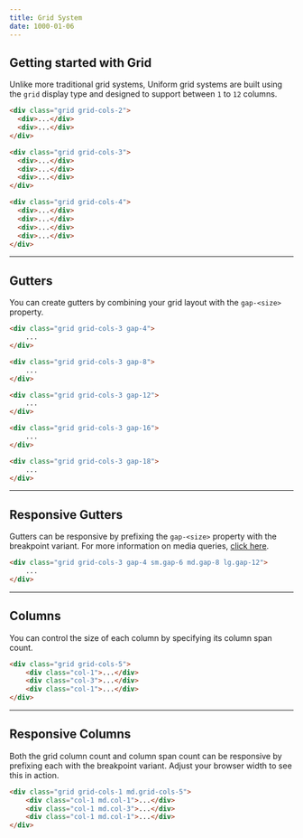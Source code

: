 ```yaml
---
title: Grid System
date: 1000-01-06
---
```



## Getting started with Grid

Unlike more traditional grid systems, Uniform grid systems are built using the `grid` display type and designed to support between `1` to `12` columns.

<section class="radius-sm bg-silver-200 p-6">
  <div class="grid grid-cols-2 mb-4">
    <div class="h-8 bg-gray-300">
    </div>
    <div class="h-8 bg-gray-100">
    </div>
  </div>

  <div class="grid grid-cols-3 mb-4">
    <div class="h-8 bg-gray-300">
    </div>
    <div class="h-8 bg-gray-100">
    </div>
    <div class="h-8 bg-gray-300">
    </div>
  </div>

  <div class="grid grid-cols-4">
    <div class="h-8 bg-gray-100">
    </div>
    <div class="h-8 bg-gray-300">
    </div>
    <div class="h-8 bg-gray-100">
    </div>
    <div class="h-8 bg-gray-300">
    </div>
  </div>
</section>

```html
<div class="grid grid-cols-2">
  <div>...</div>
  <div>...</div>
</div>

<div class="grid grid-cols-3">
  <div>...</div>
  <div>...</div>
  <div>...</div>
</div>

<div class="grid grid-cols-4">
  <div>...</div>
  <div>...</div>
  <div>...</div>
  <div>...</div>
</div>
```

---

## Gutters

You can create gutters by combining your grid layout with the `gap-<size>` property.

<section class="radius-sm bg-silver-200 p-6">
  <div class="grid grid-cols-3 gap-4 mb-4">
    <div class="h-8 bg-gray-300">
    </div>
    <div class="h-8 bg-gray-100">
    </div>
    <div class="h-8 bg-gray-300">
    </div>
  </div>

  <div class="grid grid-cols-3 gap-8 mb-4">
    <div class="h-8 bg-gray-300">
    </div>
    <div class="h-8 bg-gray-100">
    </div>
    <div class="h-8 bg-gray-300">
    </div>
  </div>

  <div class="grid grid-cols-3 gap-12 mb-4">
    <div class="h-8 bg-gray-300">
    </div>
    <div class="h-8 bg-gray-100">
    </div>
    <div class="h-8 bg-gray-300">
    </div>
  </div>

  <div class="grid grid-cols-3 gap-16 mb-4">
    <div class="h-8 bg-gray-300">
    </div>
    <div class="h-8 bg-gray-100">
    </div>
    <div class="h-8 bg-gray-300">
    </div>
  </div>

  <div class="grid grid-cols-3 gap-18">
    <div class="h-8 bg-gray-300">
    </div>
    <div class="h-8 bg-gray-100">
    </div>
    <div class="h-8 bg-gray-300">
    </div>
  </div>
</section>

```html
<div class="grid grid-cols-3 gap-4">
	...
</div>

<div class="grid grid-cols-3 gap-8">
	...
</div>

<div class="grid grid-cols-3 gap-12">
	...
</div>

<div class="grid grid-cols-3 gap-16">
	...
</div>

<div class="grid grid-cols-3 gap-18">
	...
</div>
```

---

## Responsive Gutters

Gutters can be responsive by prefixing the `gap-<size>` property with the breakpoint variant. For more information on media queries, <a class="hover:underline" href="/get-started/media-queries">click here</a>. 

<section class="radius-sm bg-silver-200 p-6">
  <div class="grid grid-cols-3 gap-4 sm.gap-6 md.gap-8 lg.gap-12">
    <div class="h-8 bg-gray-300">
    </div>
    <div class="h-8 bg-gray-100">
    </div>
    <div class="h-8 bg-gray-300">
    </div>
  </div>
</section>

```html
<div class="grid grid-cols-3 gap-4 sm.gap-6 md.gap-8 lg.gap-12">
	...
</div>
```

---

## Columns

You can control the size of each column by specifying its column span count.

<section class="radius-sm bg-silver-200 p-6">
  <div class="grid grid-cols-5">
    <div class="h-8 bg-gray-100 col-1">
    </div>
    <div class="h-8 bg-gray-300 col-3">
    </div>
    <div class="h-8 bg-gray-100 col-1">
    </div>
  </div>
</section>

```html
<div class="grid grid-cols-5">
	<div class="col-1">...</div>
	<div class="col-3">...</div>
	<div class="col-1">...</div>
</div>
```

---

## Responsive Columns

Both the grid column count and column span count can be responsive by prefixing each with the breakpoint variant. Adjust your browser width to see this in action.

<section class="radius-sm bg-silver-200 p-6">
  <div class="grid grid-cols-1 md.grid-cols-5">
    <div class="h-8 bg-gray-100 col-1 md.col-1">
    </div>
    <div class="h-8 bg-gray-300 col-1 md.col-3">
    </div>
    <div class="h-8 bg-gray-100 col-1 md.col-1">
    </div>
  </div>
</section>

```html
<div class="grid grid-cols-1 md.grid-cols-5">
	<div class="col-1 md.col-1">...</div>
	<div class="col-1 md.col-3">...</div>
	<div class="col-1 md.col-1">...</div>
</div>
```
